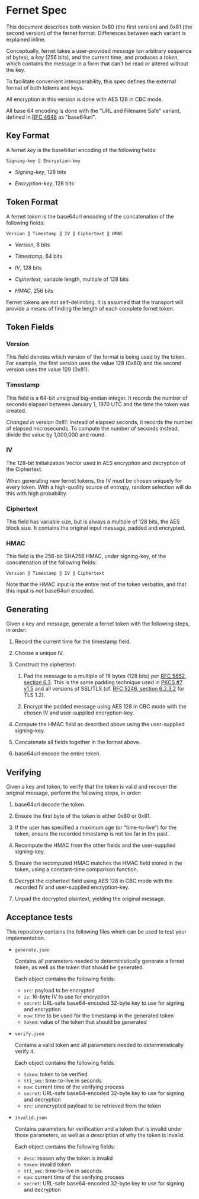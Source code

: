 # Fernet Spec

This document describes both version 0x80 (the first version) and 0x81 (the
second version) of the fernet format. Differences between each variant is
explained inline.

Conceptually, fernet takes a user-provided *message* (an arbitrary sequence of
bytes), a *key* (256 bits), and the current time, and produces a *token*, which
contains the message in a form that can't be read or altered without the key.

To facilitate convenient interoperability, this spec defines the external
format of both tokens and keys.

All encryption in this version is done with AES 128 in CBC mode.

All base 64 encoding is done with the "URL and Filename Safe" variant, defined
in [RFC 4648](http://tools.ietf.org/html/rfc4648#section-5) as "base64url".

## Key Format

A fernet *key* is the base64url encoding of the following fields:

    Signing-key ‖ Encryption-key

- *Signing-key*, 128 bits

- *Encryption-key*, 128 bits

## Token Format

A fernet *token* is the base64url encoding of the concatenation of the
following fields:

    Version ‖ Timestamp ‖ IV ‖ Ciphertext ‖ HMAC

- *Version*, 8 bits

- *Timestamp*, 64 bits

- *IV*, 128 bits

- *Ciphertext*, variable length, multiple of 128 bits

- *HMAC*, 256 bits

Fernet tokens are not self-delimiting. It is assumed that the transport will
provide a means of finding the length of each complete fernet token.

## Token Fields

### Version

This field denotes which version of the format is being used by the token. For
example, the first version uses the value 128 (0x80) and the second version
uses the value 129 (0x81).

### Timestamp

This field is a 64-bit unsigned big-endian integer. It records the number of
seconds elapsed between January 1, 1970 UTC and the time the token was created.

*Changed in version 0x81*: Instead of elapsed seconds, it records the number of
elapsed microseconds. To compute the number of seconds instead, divide the
value by 1,000,000 and round.

### IV

The 128-bit Initialization Vector used in AES encryption and decryption of the
Ciphertext.

When generating new fernet tokens, the IV must be chosen uniquely for every
token. With a high-quality source of entropy, random selection will do this
with high probability.

### Ciphertext

This field has variable size, but is always a multiple of 128 bits, the AES
block size. It contains the original input message, padded and encrypted.

### HMAC

This field is the 256-bit SHA256 HMAC, under signing-key, of the concatenation
of the following fields:

    Version ‖ Timestamp ‖ IV ‖ Ciphertext

Note that the HMAC input is the entire rest of the token verbatim, and that
this input is *not* base64url encoded.

## Generating

Given a key and message, generate a fernet token with the following steps, in
order:

1. Record the current time for the timestamp field.

2. Choose a unique IV.

3. Construct the ciphertext:

   1. Pad the message to a multiple of 16 bytes (128 bits) per [RFC 5652,
   section 6.3](http://tools.ietf.org/html/rfc5652#section-6.3). This is the
   same padding technique used in [PKCS #7
   v1.5](http://tools.ietf.org/html/rfc2315#section-10.3) and all versions of
   SSL/TLS (cf. [RFC 5246, section
   6.2.3.2](http://tools.ietf.org/html/rfc5246#section-6.2.3.2) for TLS 1.2).

   2. Encrypt the padded message using AES 128 in CBC mode with the chosen IV
   and user-supplied encryption-key.

4. Compute the HMAC field as described above using the user-supplied
signing-key.

5. Concatenate all fields together in the format above.

6. base64url encode the entire token.

## Verifying

Given a key and token, to verify that the token is valid and recover the
original message, perform the following steps, in order:

1. base64url decode the token.

2. Ensure the first byte of the token is either 0x80 or 0x81.

3. If the user has specified a maximum age (or "time-to-live") for the token,
ensure the recorded timestamp is not too far in the past.

4. Recompute the HMAC from the other fields and the user-supplied signing-key.

5. Ensure the recomputed HMAC matches the HMAC field stored in the token, using
a constant-time comparison function.

6. Decrypt the ciphertext field using AES 128 in CBC mode with the recorded IV
and user-supplied encryption-key.

7. Unpad the decrypted plaintext, yielding the original message.

## Acceptance tests

This repository contains the following files which can be used to test your
implementation.

- `generate.json`

  Contains all parameters needed to deterministically generate a fernet token,
  as well as the token that should be generated.

  Each object contains the following fields:

  - `src`: payload to be encrypted
  - `iv`: 16-byte IV to use for encryption
  - `secret`: URL-safe base64-encoded 32-byte key to use for signing and
    encryption
  - `now`: time to be used for the timestamp in the generated token
  - `token`: value of the token that should be generated

- `verify.json`

  Contains a valid token and all parameters needed to deterministically verify
  it.

  Each object contains the following fields:

  - `token`: token to be verified
  - `ttl_sec`: time-to-live in seconds
  - `now`: current time of the verifying process
  - `secret`: URL-safe base64-encoded 32-byte key to use for signing and
    decryption
  - `src`: unencrypted payload to be retrieved from the token

- `invalid.json`

  Contains parameters for verification and a token that is invalid under those
  parameters, as well as a description of why the token is invalid.

  Each object contains the following fields:

  - `desc`: reason why the token is invalid
  - `token`: invalid token
  - `ttl_sec`: time-to-live in seconds
  - `now`: current time of the verifying process
  - `secret`: URL-safe base64-encoded 32-byte key to use for signing and
    decryption
